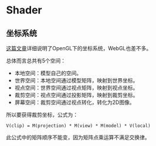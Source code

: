 # Shader

## 坐标系统

[这篇文章](https://learnopengl.com/Getting-started/Coordinate-Systems)详细说明了OpenGL下的坐标系统，WebGL也差不多。

总体而言总共有5个空间：

* 本地空间：模型自己的空间。
* 世界空间：本地空间通过模型矩阵，映射到世界坐标。
* 视点空间：世界空间通过视点矩阵，映射到视点坐标。
* 裁剪空间：视点空间通过投影矩阵，映射到裁剪坐标。
* 屏幕空间：裁剪空间通过视点转化，转化为2D图像。

所以要获得裁剪坐标，公式为：
```
V(clip) = M(projection) * M(view) * M(model) * V(local)
```

此公式中的矩阵顺序不能变，因为矩阵点乘运算不满足交换律。


